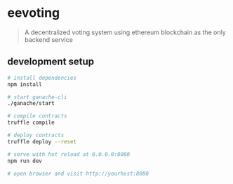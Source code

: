 # eevoting

> A decentralized voting system using ethereum blockchain as the only backend service

## development setup

``` bash
# install dependencies
npm install

# start ganache-cli
./ganache/start

# compile contracts
truffle compile

# deploy contracts
truffle deploy --reset

# serve with hot reload at 0.0.0.0:8080
npm run dev

# open browser and visit http://yourhost:8080
```

